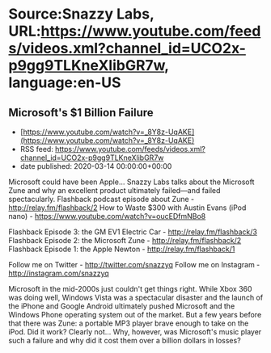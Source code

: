 # Source:Snazzy Labs, URL:https://www.youtube.com/feeds/videos.xml?channel_id=UCO2x-p9gg9TLKneXlibGR7w, language:en-US

## Microsoft's $1 Billion Failure
 - [https://www.youtube.com/watch?v=_8Y8z-UqAKE](https://www.youtube.com/watch?v=_8Y8z-UqAKE)
 - RSS feed: https://www.youtube.com/feeds/videos.xml?channel_id=UCO2x-p9gg9TLKneXlibGR7w
 - date published: 2020-03-14 00:00:00+00:00

Microsoft could have been Apple... Snazzy Labs talks about the Microsoft Zune and why an excellent product ultimately failed—and failed spectacularly.
Flashback podcast episode about Zune - http://relay.fm/flashback/2
How to Waste $300 with Austin Evans (iPod nano) - https://www.youtube.com/watch?v=oucEDfmNBo8

Flashback Episode 3: the GM EV1 Electric Car - http://relay.fm/flashback/3
Flashback Episode 2: the Microsoft Zune - http://relay.fm/flashback/2
Flashback Episode 1: the Apple Newton - http://relay.fm/flashback/1

Follow me on Twitter - http://twitter.com/snazzyq
Follow me on Instagram - http://instagram.com/snazzyq

Microsoft in the mid-2000s just couldn't get things right. While Xbox 360 was doing well, Windows Vista was a spectacular disaster and the launch of the iPhone and Google Android ultimately pushed Microsoft and the Windows Phone operating system out of the market. But a few years before that there was Zune: a portable MP3 player brave enough to take on the iPod. Did it work? Clearly not... Why, however, was Microsoft's music player such a failure and why did it cost them over a billion dollars in losses?

